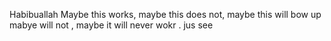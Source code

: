 Habibuallah
Maybe this works, maybe this does not, maybe this will bow up mabye will not , maybe it will never wokr . jus see
